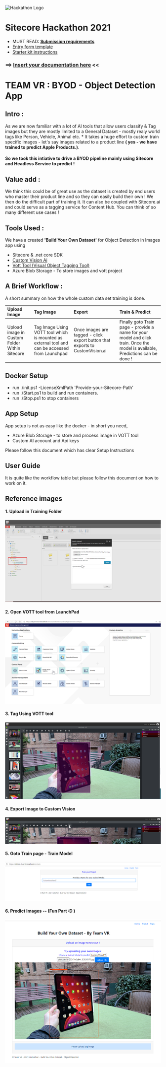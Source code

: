 ![Hackathon Logo](docs/images/hackathon.png?raw=true "Hackathon Logo")
# Sitecore Hackathon 2021

- MUST READ: **[Submission requirements](SUBMISSION_REQUIREMENTS.md)**
- [Entry form template](ENTRYFORM.md)
- [Starter kit instructions](STARTERKIT_INSTRUCTIONS.md)
  

### ⟹ [Insert your documentation here](ENTRYFORM.md) <<


# TEAM VR  : BYOD - Object Detection App

## Intro :

As we are now familiar with a lot of AI tools that allow users classify & Tag images but they are mostly limited to a General Dataset - mostly realy world tags like Person, Vehicle, Animal etc. * It takes a huge effort to custom train specific images - let's say images related to a product line **( yes - we have trained to predict Apple Products.)**.
#### So we took this intiative to drive a BYOD pipeline mainly using Sitecore and Headless Service to predict !

## Value add : 
We think this could be of great use as the dataset is created by end users who master their product line and so they can easily build their own ! We then do the difficult part of training it. It can also be coupled with Sitecore.ai and could serve as a tagging service for Content Hub. You can think of so many different use cases !

## Tools Used :
 
 We hava a created **'Build Your Own Dataset'** for Object Detection in Images app using 

  - Sitecore & .net core SDK
  - [Custom Vision Ai](https://www.customvision.ai/)
  - [Vott Tool (Visual Object Tagging Tool)](https://github.com/microsoft/VoTT)
  - Azure Blob Storage - To store images and vott project

## A Brief Workflow :

A short summary on how the whole custom data set training is done.

Upload Image |Tag Image|Export|Train & Predict
:--------------------|:--------------------|:--------------------|:--------------------
Upload image in Custom Folder Within Sitecore  |Tag Image Using VOTT tool which is mounted as external tool and can be accessed from Launchpad|Once images are tagged - click export button that exports to CustomVision.ai|Finally goto Train page - provide a name for your model and click train. Once the model is available, Predictions can be done !

## Docker Setup

- run ./init.ps1 -LicenseXmlPath 'Provide-your-Sitecore-Path'
- run ./Start.ps1 to build and run containers.
- run ./Stop.ps1 to stop containers

## App Setup

App setup is not as easy like the docker - in short you need,

- Azure Blob Storage - to store and process image in VOTT tool
- Custom AI acoount and Api keys

Please follow this document which has clear Setup Instructions

## User Guide

It is quite like the workflow table but please follow this document on how to work on it.

## Reference images

#### 1. Upload in Training Folder
![Upload in Training Folder](/docs/images/1.Upload-Image.png "Upload in Training Folder")

#### 2. Open VOTT tool from LaunchPad
![Open VOTT tool from LaunchPad](/docs/images/2.Open_VOTT.png "Open VOTT tool from LaunchPad")

#### 3. Tag Using VOTT tool
![Tag Using VOTT tool](/docs/images/3.Tag-Images.png "Tag Using VOTT tool")

#### 4. Export Image to Custom Vision
![Export Image](/docs/images/4.Export.png "Export Image")

#### 5. Goto Train page - Train Model
![TrainModel](/docs/images/5.TrainYourModel.png "TrainModel")

#### 6. Predict Images -- (Fun Part :D )
![TrainModel](/docs/images/6.Predictions.png "TrainModel")

